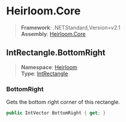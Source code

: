 # Heirloom.Core

> **Framework**: .NETStandard,Version=v2.1  
> **Assembly**: [Heirloom.Core][0]  

## IntRectangle.BottomRight

> **Namespace**: [Heirloom][0]  
> **Type**: [IntRectangle][1]  

### BottomRight

Gets the bottom right corner of this rectangle.

```cs
public IntVector BottomRight { get; }
```

[0]: ../../../Heirloom.Core.md
[1]: ../IntRectangle.md
